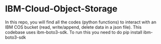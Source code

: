 # IBM-Cloud-Object-Storage

In this repo, you will find all the codes (python functions) to interact with an IBM COS bucket (read, write/append, delete data in a json file).
This codebase uses ibm-boto3-sdk. 
To run this you need to do pip install ibm-boto3-sdk
